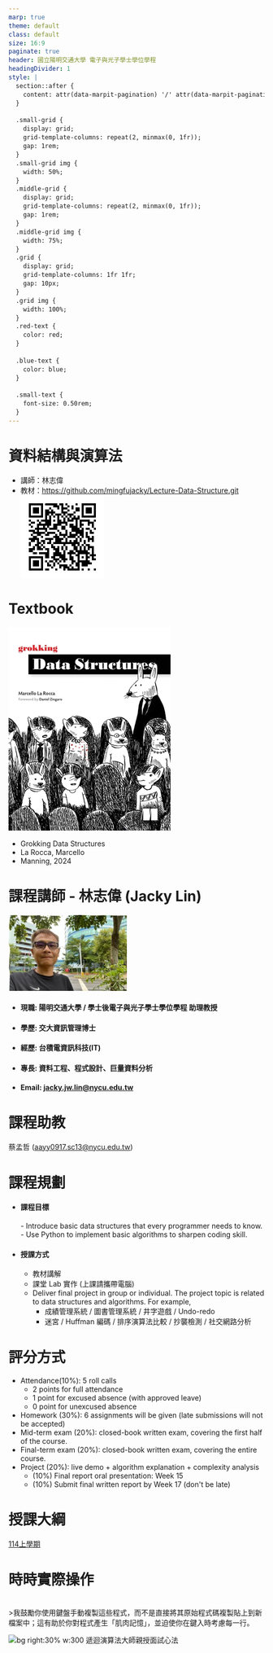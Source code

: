 ```yaml
---
marp: true
theme: default
class: default
size: 16:9
paginate: true
header: 國立陽明交通大學 電子與光子學士學位學程
headingDivider: 1
style: |
  section::after {
    content: attr(data-marpit-pagination) '/' attr(data-marpit-pagination-total);
  }
  
  .small-grid {
    display: grid;
    grid-template-columns: repeat(2, minmax(0, 1fr));
    gap: 1rem;
  }
  .small-grid img {
    width: 50%;
  }
  .middle-grid {
    display: grid;
    grid-template-columns: repeat(2, minmax(0, 1fr));
    gap: 1rem;
  }
  .middle-grid img {
    width: 75%;
  }
  .grid {
    display: grid;
    grid-template-columns: 1fr 1fr;
    gap: 10px;
  }
  .grid img {
    width: 100%;
  }
  .red-text {
    color: red;
  }
  
  .blue-text {
    color: blue;  
  }

  .small-text {
    font-size: 0.50rem;
  }
---
```

# 資料結構與演算法
- 講師：林志偉
- 教材：https://github.com/mingfujacky/Lecture-Data-Structure.git
![bg right:30% w:300 Data Structure Material in Git](files/image/qrcode_lecture_data_structure.png)

# Textbook
![bg right:60% w:50% textbook](files/image/cover_textbook.jpg)
- Grokking Data Structures
- La Rocca, Marcello
- Manning, 2024

# 課程講師 - 林志偉 (Jacky Lin)
![bg right:30% w:300](files/image/jacky_last_day_in_tsmc.jpg)

- #### 現職: 陽明交通大學 / 學士後電子與光子學士學位學程 助理教授
- #### 學歷: 交大資訊管理博士
- #### 經歷: 台積電資訊科技(IT)
- #### 專長: 資料工程、程式設計、巨量資料分析
- #### Email: jacky.jw.lin@nycu.edu.tw

# 課程助教
蔡孟哲 (aayy0917.sc13@nycu.edu.tw)

# 課程規劃
- #### 課程目標
  *-* Introduce basic data structures that every programmer needs to know.
  *-* Use Python to implement basic algorithms to sharpen coding skill.

- #### 授課方式
  - 教材講解
  - 課堂 Lab 實作 (上課請攜帶電腦)
  - Deliver final project in group or individual. The project topic is related to data structures and algorithms. For example,
    - 成績管理系統 / 圖書管理系統 / 井字遊戲 / Undo-redo
    - 迷宮 / Huffman 編碼 / 排序演算法比較 / 抄襲檢測 / 社交網路分析


# 評分方式
- Attendance(10%): 5 roll calls 
  - 2 points for full attendance
  - 1 point for excused absence (with approved leave)
  - 0 point for unexcused absence
- Homework (30%): 6 assignments will be given (late submissions will not be accepted)
- Mid-term exam (20%): closed-book written exam, covering the first half of the course.
- Final-term exam (20%): closed-book written exam, covering the entire course.
- Project (20%): live demo + algorithm explanation + complexity analysis
  - (10%) Final report oral presentation: Week 15
  - (10%) Submit final written report by Week 17 (don't be late)

# 授課大綱
[114上學期](https://timetable.nycu.edu.tw/?r=main/crsoutline&Acy=114&Sem=1&CrsNo=520016&lang=)

# 時時實際操作
<br>
>我鼓勵你使用鍵盤手動複製這些程式，而不是直接將其原始程式碼複製貼上到新檔案中；這有助於你對程式產生「肌肉記憶」，並迫使你在鍵入時<span class="blue-text">考慮每一行</span>。

![bg right:30% w:300 遞迴演算法大師親授面試心法](https://i3.momoshop.com.tw/1721136961/goodsimg/0013/030/254/13030254_R.jpg)